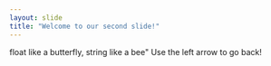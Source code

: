 ```yaml
---
layout: slide
title: "Welcome to our second slide!"
---
```

float like a butterfly, string like a bee"
Use the left arrow to go back!
